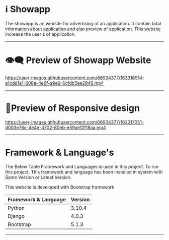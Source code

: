 # ℹ️ Showapp

The showapp is an website for advertising of an application. It contain total information about application 
and also preview of application. This website increase the user's of application.

---

# 👁️‍🗨️ Preview of Showapp Website

https://user-images.githubusercontent.com/66934377/163316914-e1cdd1e1-608e-4e6f-a9e9-6cfdb5ee2946.mp4

---

# 📱Preview of Responsive design 

https://user-images.githubusercontent.com/66934377/163317051-d003e78c-4e4e-4702-80eb-e59ae12f18aa.mp4

---

# Framework & Language's

The Below Table Framework and Languages is used in this project. To run this project. This framework and language has been installed in system with Same Version or
Latest Version.

This website is developed with Bootstrap framework

| Framework & Language | Version |
| ------------- | ------------- |
| Python  | 3.10.4  |
| Django  |  4.0.3 |
| Bootstrap  |  5.1.3 |

---
